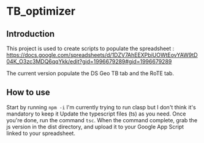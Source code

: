 # TB_optimizer

## Introduction

This project is used to create scripts to populate the spreadsheet : https://docs.google.com/spreadsheets/d/1DZV7AhEEXPbiUOWtEovYAW9tD04K_O3zc3MDQ6qqYkk/edit?gid=1996679289#gid=1996679289

The current version populate the DS Geo TB tab and the RoTE tab.

## How to use

Start by running `npm -i`
I'm currently trying to run clasp but I don't think it's mandatory to keep it
Update the typescript files (ts) as you need.
Once you're done, run the command `tsc`.
When the command complete, grab the js version in the dist directory, and upload it to your Google App Script linked to your spreadsheet.

